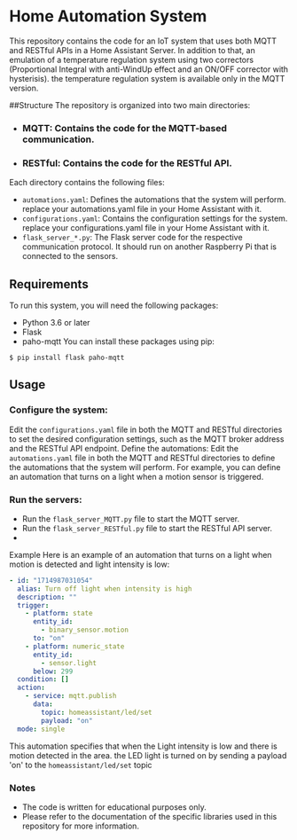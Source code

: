 # Home Automation System
This repository contains the code for an IoT system that uses both MQTT and RESTful APIs in a Home Assistant Server. In addition to that, an emulation of a temperature regulation system using two correctors (Proportional Integral with anti-WindUp effect and an ON/OFF corrector with hysterisis). the temperature regulation system is available only in the MQTT version.

##Structure
The repository is organized into two main directories:

* ### MQTT: Contains the code for the MQTT-based communication.
* ### RESTful: Contains the code for the RESTful API.
Each directory contains the following files:

* `automations.yaml`: Defines the automations that the system will perform. replace your automations.yaml file in your Home Assistant with it.
* `configurations.yaml`: Contains the configuration settings for the system. replace your configurations.yaml file in your Home Assistant with it.
* `flask_server_*.py`: The Flask server code for the respective communication protocol. It should run on another Raspberry Pi that is connected to the sensors.
  
## Requirements
To run this system, you will need the following packages:

* Python 3.6 or later
* Flask
* paho-mqtt
You can install these packages using pip:
```
$ pip install flask paho-mqtt
```
## Usage
### Configure the system:
Edit the `configurations.yaml` file in both the MQTT and RESTful directories to set the desired configuration settings, such as the MQTT broker address and the RESTful API endpoint.
Define the automations:
Edit the `automations.yaml` file in both the MQTT and RESTful directories to define the automations that the system will perform. For example, you can define an automation that turns on a light when a motion sensor is triggered.
### Run the servers:
* Run the `flask_server_MQTT.py` file to start the MQTT server.
* Run the `flask_server_RESTful.py` file to start the RESTful API server.
* 
Example
Here is an example of an automation that turns on a light when motion is detected and light intensity is low:
```yaml
- id: "1714987031054"
  alias: Turn off light when intensity is high
  description: ""
  trigger:
    - platform: state
      entity_id:
        - binary_sensor.motion
      to: "on"
    - platform: numeric_state
      entity_id:
        - sensor.light
      below: 299
  condition: []
  action:
    - service: mqtt.publish
      data:
        topic: homeassistant/led/set
        payload: "on"
  mode: single
```
This automation specifies that when the Light intensity is low and there is motion detected in the area. the LED light is turned on by sending a payload 'on' to the `homeassistant/led/set` topic

### Notes
* The code is written for educational purposes only.
* Please refer to the documentation of the specific libraries used in this repository for more information.
